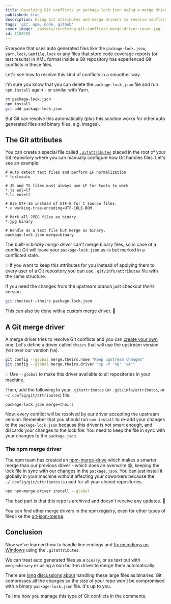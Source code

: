 ```yaml
---
title: Resolving Git conflicts in package-lock.json using a merge driver
published: true
description: Using Git attributes and merge drivers to resolve conflicts automatically.
tags: 'git, npm, node, github'
cover_image: ./assets/resolving-git-conflicts-merge-driver-cover.jpg
id: 1188285
---
```


Everyone that uses auto generated files like the `package-lock.json`, `yarn.lock`, `Gemfile.lock` or any files that store code coverage reports (or test results) in XML format inside a Git repository has experienced Git conflicts in these files.

Let's see how to resolve this kind of conflicts in a smoother way.

I'm sure you know that you can delete the `package-lock.json` file and run `npm install` again - or similar with Yarn.

```bash
rm package-lock.json
npm install
git add package-lock.json
```

But Git can resolve this automatically (plus this solution works for other auto generated files and binary files, e.g. images).

## The Git attributes

You can create a special file called [`.gitattributes`](https://git-scm.com/docs/gitattributes) placed in the root of your Git repository where you can manually configure how Git handles files. Let's see an example:

```text
# Auto detect text files and perform LF normalization
* text=auto

# JS and TS files must always use LF for tools to work
*.js eol=lf
*.ts eol=lf

# Use UTF-16 instead of UTF-8 for C source files.
*.c working-tree-encoding=UTF-16LE-BOM

# Mark all JPEG files as binary.
*.jpg binary

# Handle as a text file but merge as binary.
package-lock.json merge=binary
```

The built-in _binary merge driver_ can't merge binary files, so in case of a conflict Git will leave your `package-lock.json` as-is but marked in a conflicted state.

💡 If you want to keep this attributes for you instead of applying them to every user of a Git repository you can use `.git/info/attributes` file with the same structure.

If you need the changes from the upstream branch just checkout _theirs_ version.

```bash
git checkout –theirs package-lock.json
```

This can also be done with a custom merge driver. 👐

## A Git merge driver

A merge driver tries to resolve Git conflicts and you can [create your own](https://git-scm.com/docs/gitattributes#_defining_a_custom_merge_driver) one. Let's define a driver called `theirs` that will use the upstream version (`%B`) over our version (`%A`).

```bash
git config --global merge.theirs.name "Keep upstream changes"
git config --global merge.theirs.driver "cp -f '%B' '%A'"
```

💡 Use `--global` to make this driver available to all repositories in your machine.

Then, add the following to your `.gitattributes` (or `.git/info/attributes`, or `~/.config/git/attributes`) file.

```text
package-lock.json merge=theirs
```

Now, every conflict will be resolved by our driver accepting the upstream version. Remember that you should run `npm install` to re-add your changes to the `package-lock.json` because this driver is not smart enough, and discards your changes to the lock file. You need to keep the file in sync with your changes to the `package.json`.

### The npm merge driver

The npm team has created an [npm-merge-drive](https://github.com/npm/npm-merge-driver) which makes a smarter merge than our previous driver - which does an overwrite 😁, keeping the lock file in sync with our changes in the `package.json`. You can just install it globally in your machine without affecting your coworkers because the `~/.config/git/attributes` is used for all your cloned repositories.

```bash
npx npm-merge-driver install --global
```

The bad part is that this repo is archived and doesn't receive any updates. 🐛

You can find other merge drivers in the npm registry, even for other types of files like the [git-json-merge](https://github.com/jonatanpedersen/git-json-merge).

## Conclusion

Now we've learned how to handle line endings and [fix encodings on Windows](https://www.git-scm.com/docs/gitfaq#_cross_platform_issues) using the `.gitattributes`.

We can treat auto generated files as a `binary`, or as text but with `merge=binary` or using a non built-in driver to merge them automatically.

There are [long](https://github.com/yarnpkg/yarn/issues/1776) [discussions](https://mail.kde.org/pipermail/kde-devel/2022-August/001256.html) [about](https://www.reddit.com/r/webdev/comments/ak16q8/set_your_packagelockjson_as_a_binary_in/) handling these large files as binaries. Git compresses all the changes so the size of your repo won't be compromised with a binary `package-lock.json` file. It's up to you.

Tell me how you manage this type of Git conflicts in the comments.
